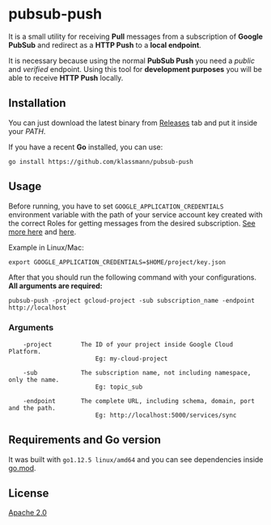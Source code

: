 # pubsub-push

It is a small utility for receiving **Pull** messages from a subscription of **Google PubSub** and redirect as a **HTTP Push** to a **local endpoint**.

It is necessary because using the normal **PubSub Push** you need a *public* and *verified* endpoint. Using this tool for **development purposes** you will be able to receive **HTTP Push** locally.


## Installation

You can just download the latest binary from [Releases](https://github.com/klassmann/pubsub-push/releases) tab and put it inside your *PATH*.

If you have a recent **Go** installed, you can use:

```
go install https://github.com/klassmann/pubsub-push
```

## Usage

Before running, you have to set `GOOGLE_APPLICATION_CREDENTIALS` environment variable with the path of your service account key created with the correct Roles for getting messages from the desired subscription. [See more here](https://cloud.google.com/pubsub/docs/access-control) and [here](https://cloud.google.com/iam/docs/service-accounts).

Example in Linux/Mac:
```
export GOOGLE_APPLICATION_CREDENTIALS=$HOME/project/key.json
```

After that you should run the following command with your configurations.
**All arguments are required:**
```
pubsub-push -project gcloud-project -sub subscription_name -endpoint http://localhost
```

### Arguments
```
    -project        The ID of your project inside Google Cloud Platform.
                        Eg: my-cloud-project
    
    -sub            The subscription name, not including namespace, only the name.
                        Eg: topic_sub
    
    -endpoint       The complete URL, including schema, domain, port and the path.
                        Eg: http://localhost:5000/services/sync
```



## Requirements and Go version

It was built with `go1.12.5 linux/amd64` and you can see dependencies inside [go.mod](go.mod).


## License
[Apache 2.0](LICENSE)